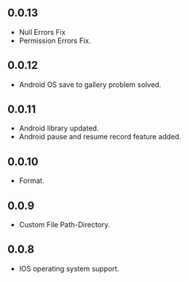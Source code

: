 ## 0.0.13
* Null Errors Fix
* Permission Errors Fix.

## 0.0.12
* Android OS save to gallery problem solved.

## 0.0.11
* Android library updated.
* Android pause and resume record feature added.

## 0.0.10
* Format.

## 0.0.9
* Custom File Path-Directory.

## 0.0.8
* IOS operating system support.
